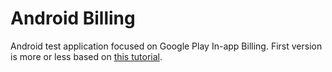 # Android Billing
Android test application focused on Google Play In-app Billing. First version is more or less based on [this tutorial](http://www.techotopia.com/index.php/Integrating_Google_Play_In-app_Billing_into_an_Android_Application_%E2%80%93_A_Tutorial).
